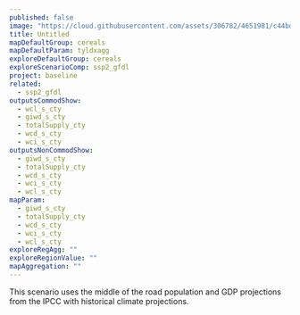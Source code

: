 ```yaml
---
published: false
image: "https://cloud.githubusercontent.com/assets/306782/4651981/c44bd396-54a0-11e4-8fb9-22e9e2bf0ca8.png"
title: Untitled
mapDefaultGroup: cereals
mapDefaultParam: tyldxagg
exploreDefaultGroup: cereals
exploreScenarioComp: ssp2_gfdl
project: baseline
related: 
  - ssp2_gfdl
outputsCommodShow: 
  - wcl_s_cty
  - giwd_s_cty
  - totalSupply_cty
  - wcd_s_cty
  - wci_s_cty
outputsNonCommodShow: 
  - giwd_s_cty
  - totalSupply_cty
  - wcd_s_cty
  - wci_s_cty
  - wcl_s_cty
mapParam: 
  - giwd_s_cty
  - totalSupply_cty
  - wcd_s_cty
  - wci_s_cty
  - wcl_s_cty
exploreRegAgg: ""
exploreRegionValue: ""
mapAggregation: ""
---
```





This scenario uses the middle of the road population and GDP projections from the IPCC with historical climate projections.
